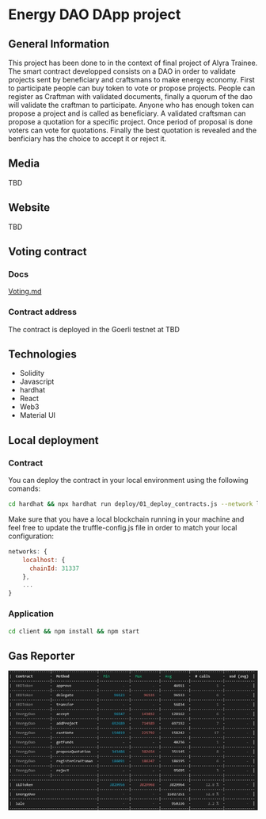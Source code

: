 # Energy DAO DApp project

## General Information
This project has been done to in the context of final project of Alyra Trainee. 
The smart contract developped consists on a DAO in order to validate projects sent by beneficiary and craftsmans to make energy economy.
First to participate people can buy token to vote or propose projects.
People can register as Craftman with validated documents, finally a quorum  of the dao will validate the craftman to participate.
Anyone who has enough token can propose a project and is called as beneficiary.
A validated craftsman can propose a quotation for a specific project.
Once period of proposal is done voters can vote for quotations.
Finally the best quotation is revealed and the benficiary has the choice to accept it or reject it.

## Media
TBD

## Website
TBD

## Voting contract

### Docs
[Voting.md](https://github.com/PhilippePaulos/voting-dapp/blob/main/client/src/contracts/Voting.md)

### Contract address
The contract is deployed in the Goerli testnet at TBD

## Technologies
* Solidity
* Javascript
* hardhat
* React
* Web3
* Material UI

## Local deployment

### Contract
You can deploy the contract in your local environment using the following comands:
```sh 
cd hardhat && npx hardhat run deploy/01_deploy_contracts.js --network localhost
```

Make sure that you have a local blockchain running in your machine and feel free to update the truffle-config.js file in order to match your local configuration:
```js
networks: {
    localhost: {
      chainId: 31337
    },
    ...
}
```

### Application
```sh 
cd client && npm install && npm start
```

## Gas Reporter
![alt test](https://github.com/PhilippePaulos/energy-dapp/blob/main/gas_reporter.jpg)

